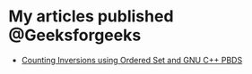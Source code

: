 # My articles published @Geeksforgeeks

- [Counting Inversions using Ordered Set and GNU C++ PBDS](https://www.geeksforgeeks.org/counting-inversions-using-ordered-set-and-gnu-c-pbds/)
